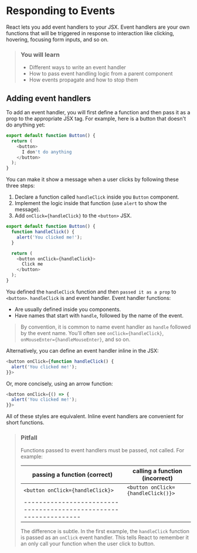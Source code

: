 # Responding to Events

React lets you add event handlers to your JSX. Event handlers are your
own functions that will be triggered in response to interaction like
clicking, hovering, focusing form inputs, and so on.

> ### You will learn
> 
> * Different ways to write an event handler
> * How to pass event handling logic from a parent component
> * How events propagate and how to stop them

## Adding event handlers

To add an event handler, you will first define a function and then pass
it as a prop to the appropriate JSX tag. For example, here is a button
that doesn't do anything yet:

```javascript
export default function Button() {
  return (
    <button>
      I don't do anything
    </button>
  );
}
```

You can make it show a message when a user clicks by following these three steps:

1. Declare a function called `handleClick` inside you `Button` component.
2. Implement the logic inside that function (use `alert` to show the message).
3. Add `onClick={handleClick}` to the `<button>` JSX.

```javascript
export default function Button() {
  function handleClick() {
    alert('You clicked me!');
  }

  return (
    <button onClick={handleClick}>
      Click me
    </button>
  );
}
```

You defined the `handleClick` function and then `passed it as a prop` to `<button>`. `handleClick` is and event handler. Event handler functions:

* Are usually defined inside you components.
* Have names that start with `handle`, followed by the name of the event.

> By convention, it is common to name event handler as `handle` followed
> by the event name. You'll often see `onClick={handleClick}`,
> `onMouseEnter={handleMouseEnter}`, and so on.

Alternatively, you can define an event handler inline in the JSX:

```javascript
<button onClick={function handleClick() {
  alert('You clicked me!');
}}>
```

Or, more concisely, using an arrow function:

```javascript
<button onClick={() => {
  alert('You clicked me!');
}}>
```

All of these styles are equivalent. Inline event handlers are convenient for short functions.

> ### Pitfall
>
> Functions passed to event handlers must be passed, not called. For
> example:
>
> | passing a function (correct)   | calling a function (incorrect) |
> |--------------------------------|--------------------------------|
> |`<button onClick={handleClick}>`| `<button onClick={handleClick()}>`|
> |-----------------------------------------------------------------|
>
> The difference is subtle. In the first example, the `handleClick`
> function is passed as an `onClick` event handler. This tells React to
> remember it an only call your function when the user click to button.
>
> 
